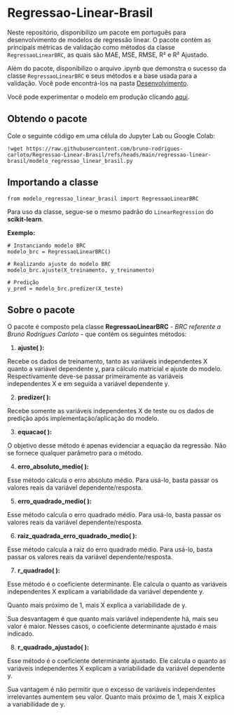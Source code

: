 # Regressao-Linear-Brasil
Neste repositório, disponibilizo um pacote em português para desenvolvimento de modelos de regressão linear. O pacote contém as principais métricas de validação como métodos da classe `RegressaoLinearBRC`, as quais são MAE, MSE, RMSE, R² e R² Ajustado.

Além do pacote, disponibilizo o arquivo .ipynb que demonstra o sucesso da classe `RegressaoLinearBRC` e seus métodos e a base usada para a validação. Você pode encontrá-los na pasta [Desenvolvimento](https://github.com/bruno-rodrigues-carloto/Regressao-Linear-Brasil/tree/main/regressao-linear-brasil/Desenvolvimento).

Você pode experimentar o modelo em produção clicando [aqui](https://regressao-linear-brasil-brc.streamlit.app/).

## Obtendo o pacote
Cole o seguinte código em uma célula do Jupyter Lab ou Google Colab:

`!wget https://raw.githubusercontent.com/bruno-rodrigues-carloto/Regressao-Linear-Brasil/refs/heads/main/regressao-linear-brasil/modelo_regressao_linear_brasil.py`

## Importando a classe
`from modelo_regressao_linear_brasil import RegressaoLinearBRC`

Para uso da classe, segue-se o mesmo padrão do `LinearRegression` do **scikit-learn**.

**Exemplo:**
```
# Instanciando modelo BRC
modelo_brc = RegressaoLinearBRC()

# Realizando ajuste do modelo BRC
modelo_brc.ajuste(X_treinamento, y_treinamento)

# Predição
y_pred = modelo_brc.predizer(X_teste)
```

## Sobre o pacote
O pacote é composto pela classe **RegressaoLinearBRC** - *BRC referente a Bruno Rodrigues Carloto* - que contém os seguintes métodos:

1. **ajuste( ):**

Recebe os dados de treinamento, tanto as variáveis independentes X quanto a variável dependente y, para cálculo matricial e ajuste do modelo.
Respectivamente deve-se passar primeiramente as variáveis independentes X e em seguida a variável dependente y.

2. **predizer( ):**

Recebe somente as variáveis independentes X de teste ou os dados de predição após implementação/aplicação do modelo.

3. **equacao( ):**

O objetivo desse método é apenas evidenciar a equação da regressão.
Não se fornece qualquer parâmetro para o método.

4. **erro_absoluto_medio( ):**

Esse método calcula o erro absoluto médio.
Para usá-lo, basta passar os valores reais da variável dependente/resposta.

5. **erro_quadrado_medio( ):**

Esse método calcula o erro quadrado médio.
Para usá-lo, basta passar os valores reais da variável dependente/resposta.

6. **raiz_quadrada_erro_quadrado_medio( ):**

Esse método calcula a raiz do erro quadrado médio.
Para usá-lo, basta passar os valores reais da variável dependente/resposta.

7. **r_quadrado( ):**

Esse método é o coeficiente determinante. Ele calcula o quanto as variáveis independentes X explicam a variabilidade da variável dependente y.

Quanto mais próximo de 1, mais X explica a variabilidade de y.

Sua desvantagem é que quanto mais variável independente há, mais seu valor é maior. 
Nesses casos, o coeficiente determinante ajustado é mais indicado.

8. **r_quadrado_ajustado( ):**

Esse método é o coeficiente determinante ajustado. Ele calcula o quanto as variáveis independentes X explicam a variabilidade da variável dependente y.

Sua vantagem é não permitir que o excesso de variáveis independentes irrelevantes aumentem seu valor.
Quanto mais próximo de 1, mais X explica a variabilidade de y.

